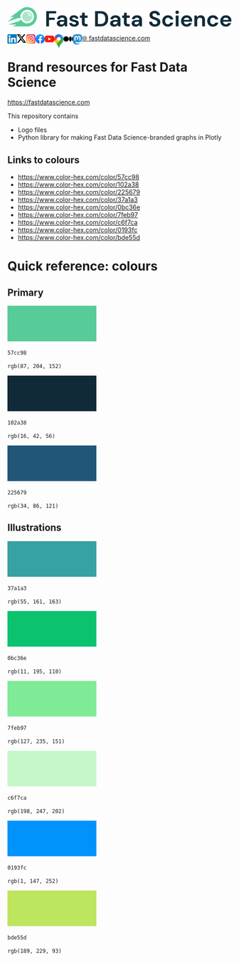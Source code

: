 ![Fast Data Science logo](https://raw.githubusercontent.com/fastdatascience/brand/main/primary_logo.svg)

<a href="https://fastdatascience.com"><span align="left">🌐 fastdatascience.com</span></a>
<a href="https://www.linkedin.com/company/fastdatascience/"><img align="left" src="https://raw.githubusercontent.com//harmonydata/.github/main/profile/linkedin.svg" alt="Fast Data Science | LinkedIn" width="21px"/></a>
<a href="https://twitter.com/fastdatascienc1"><img align="left" src="https://raw.githubusercontent.com//harmonydata/.github/main/profile/x.svg" alt="Fast Data Science | X" width="21px"/></a>
<a href="https://www.instagram.com/fastdatascience/"><img align="left" src="https://raw.githubusercontent.com//harmonydata/.github/main/profile/instagram.svg" alt="Fast Data Science | Instagram" width="21px"/></a>
<a href="https://www.facebook.com/fastdatascienceltd"><img align="left" src="https://raw.githubusercontent.com//harmonydata/.github/main/profile/fb.svg" alt="Fast Data Science | Facebook" width="21px"/></a>
<a href="https://www.youtube.com/channel/UCLPrDH7SoRT55F6i50xMg5g"><img align="left" src="https://raw.githubusercontent.com//harmonydata/.github/main/profile/yt.svg" alt="Fast Data Science | YouTube" width="21px"/></a>
<a href="https://g.page/fast-data-science"><img align="left" src="https://raw.githubusercontent.com//harmonydata/.github/main/profile/google.svg" alt="Fast Data Science | Google" width="21px"/></a>
<a href="https://medium.com/fast-data-science"><img align="left" src="https://raw.githubusercontent.com//harmonydata/.github/main/profile/medium.svg" alt="Fast Data Science | Medium" width="21px"/></a>
<a href="https://mastodon.social/@fastdatascience"><img align="left" src="https://raw.githubusercontent.com//harmonydata/.github/main/profile/mastodon.svg" alt="Fast Data Science | Mastodon" width="21px"/></a>

# Brand resources for Fast Data Science

https://fastdatascience.com

This repository contains

* Logo files
* Python library for making Fast Data Science-branded graphs in Plotly

## Links to colours

* https://www.color-hex.com/color/57cc98
* https://www.color-hex.com/color/102a38
* https://www.color-hex.com/color/225679
* https://www.color-hex.com/color/37a1a3
* https://www.color-hex.com/color/0bc36e
* https://www.color-hex.com/color/7feb97
* https://www.color-hex.com/color/c6f7ca
* https://www.color-hex.com/color/0193fc
* https://www.color-hex.com/color/bde55d


# Quick reference: colours

## Primary
![57cc98](https://raw.githubusercontent.com/fastdatascience/brand/main/colours/57cc98.svg)
```
57cc98
```
```
rgb(87, 204, 152)
```


![102a38](https://raw.githubusercontent.com/fastdatascience/brand/main/colours/102a38.svg)
```
102a38
```
```
rgb(16, 42, 56)
```


![225679](https://raw.githubusercontent.com/fastdatascience/brand/main/colours/225679.svg)
```
225679
```
```
rgb(34, 86, 121)
```


## Illustrations

![37a1a3](https://raw.githubusercontent.com/fastdatascience/brand/main/colours/37a1a3.svg)
```
37a1a3
```
```
rgb(55, 161, 163)
```


![0bc36e](https://raw.githubusercontent.com/fastdatascience/brand/main/colours/0bc36e.svg)
```
0bc36e
```
```
rgb(11, 195, 110)
```


![7feb97](https://raw.githubusercontent.com/fastdatascience/brand/main/colours/7feb97.svg)
```
7feb97
```
```
rgb(127, 235, 151)
```


![c6f7ca](https://raw.githubusercontent.com/fastdatascience/brand/main/colours/c6f7ca.svg)
```
c6f7ca
```
```
rgb(198, 247, 202)
```


![0193fc](https://raw.githubusercontent.com/fastdatascience/brand/main/colours/0193fc.svg)
```
0193fc
```
```
rgb(1, 147, 252)
```


![bde55d](https://raw.githubusercontent.com/fastdatascience/brand/main/colours/bde55d.svg)
```
bde55d
```
```
rgb(189, 229, 93)
```

